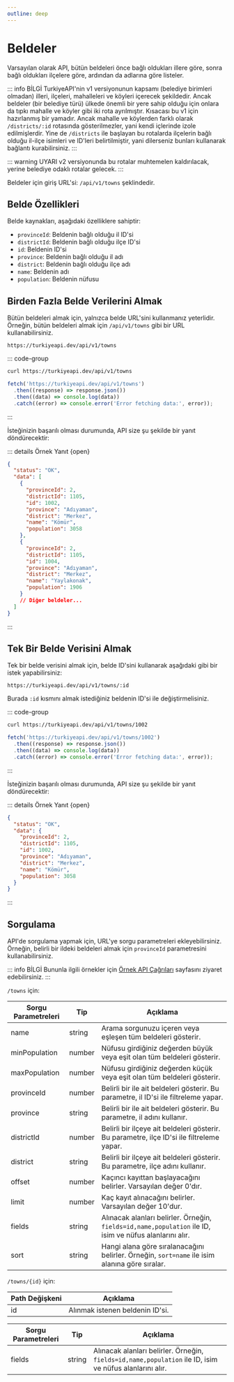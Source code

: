 ```yaml
---
outline: deep
---
```


# Beldeler

Varsayılan olarak API, bütün beldeleri önce bağlı oldukları illere göre, sonra bağlı oldukları ilçelere göre, ardından da adlarına göre listeler.

::: info BİLGİ
TurkiyeAPI'nin v1 versiyonunun kapsamı (belediye birimleri olmadan) illeri, ilçeleri, mahalleleri ve köyleri içerecek şekildedir. Ancak beldeler (bir belediye türü) ülkede önemli bir yere sahip olduğu için onlara da tıpkı mahalle ve köyler gibi iki rota ayrılmıştır. Kısacası bu v1 için hazırlanmış bir yamadır. Ancak mahalle ve köylerden farklı olarak `/districts/:id` rotasında gösterilmezler, yani kendi içlerinde izole edilmişlerdir. Yine de `/districts` ile başlayan bu rotalarda ilçelerin bağlı olduğu il-ilçe isimleri ve ID'leri belirtilmiştir, yani dilerseniz bunları kullanarak bağlantı kurabilirsiniz.
:::

::: warning UYARI
v2 versiyonunda bu rotalar muhtemelen kaldırılacak, yerine belediye odaklı rotalar gelecek.
:::

Beldeler için giriş URL'si: `/api/v1/towns` şeklindedir.

## Belde Özellikleri

Belde kaynakları, aşağıdaki özelliklere sahiptir:

- `provinceId`: Beldenin bağlı olduğu il ID'si
- `districtId`: Beldenin bağlı olduğu ilçe ID'si
- `id`: Beldenin ID'si
- `province`: Beldenin bağlı olduğu il adı
- `district`: Beldenin bağlı olduğu ilçe adı
- `name`: Beldenin adı
- `population`: Beldenin nüfusu

## Birden Fazla Belde Verilerini Almak

Bütün beldeleri almak için, yalnızca belde URL'sini kullanmanız yeterlidir. Örneğin, bütün beldeleri almak için `/api/v1/towns` gibi bir URL kullanabilirsiniz.

```url
https://turkiyeapi.dev/api/v1/towns
```

::: code-group

```bash [curl]
curl https://turkiyeapi.dev/api/v1/towns
```

```javascript [fetch]
fetch('https://turkiyeapi.dev/api/v1/towns')
  .then((response) => response.json())
  .then((data) => console.log(data))
  .catch((error) => console.error('Error fetching data:', error));
```

:::

İsteğinizin başarılı olması durumunda, API size şu şekilde bir yanıt döndürecektir:

::: details Örnek Yanıt {open}

```json
{
  "status": "OK",
  "data": [
    {
      "provinceId": 2,
      "districtId": 1105,
      "id": 1002,
      "province": "Adıyaman",
      "district": "Merkez",
      "name": "Kömür",
      "population": 3058
    },
    {
      "provinceId": 2,
      "districtId": 1105,
      "id": 1004,
      "province": "Adıyaman",
      "district": "Merkez",
      "name": "Yaylakonak",
      "population": 1906
    }
    // Diğer beldeler...
  ]
}
```

:::

## Tek Bir Belde Verisini Almak

Tek bir belde verisini almak için, belde ID'sini kullanarak aşağıdaki gibi bir istek yapabilirsiniz:

```url
https://turkiyeapi.dev/api/v1/towns/:id
```

Burada `:id` kısmını almak istediğiniz beldenin ID'si ile değiştirmelisiniz.

::: code-group

```bash [curl]
curl https://turkiyeapi.dev/api/v1/towns/1002
```

```javascript [fetch]
fetch('https://turkiyeapi.dev/api/v1/towns/1002')
  .then((response) => response.json())
  .then((data) => console.log(data))
  .catch((error) => console.error('Error fetching data:', error));
```

:::

İsteğinizin başarılı olması durumunda, API size şu şekilde bir yanıt döndürecektir:

::: details Örnek Yanıt {open}

```json
{
  "status": "OK",
  "data": {
    "provinceId": 2,
    "districtId": 1105,
    "id": 1002,
    "province": "Adıyaman",
    "district": "Merkez",
    "name": "Kömür",
    "population": 3058
  }
}
```

:::

## Sorgulama

API'de sorgulama yapmak için, URL'ye sorgu parametreleri ekleyebilirsiniz. Örneğin, belirli bir ildeki beldeleri almak için `provinceId` parametresini kullanabilirsiniz.

::: info BİLGİ
Bununla ilgili örnekler için [Örnek API Çağrıları](./examples.md) sayfasını ziyaret edebilirsiniz.
:::

`/towns` için:

| Sorgu Parametreleri | Tip    | Açıklama                                                                                                |
| ------------------- | ------ | ------------------------------------------------------------------------------------------------------- |
| name                | string | Arama sorgunuzu içeren veya eşleşen tüm beldeleri gösterir.                                             |
| minPopulation       | number | Nüfusu girdiğiniz değerden büyük veya eşit olan tüm beldeleri gösterir.                                 |
| maxPopulation       | number | Nüfusu girdiğiniz değerden küçük veya eşit olan tüm beldeleri gösterir.                                 |
| provinceId          | number | Belirli bir ile ait beldeleri gösterir. Bu parametre, il ID'si ile filtreleme yapar.                    |
| province            | string | Belirli bir ile ait beldeleri gösterir. Bu parametre, il adını kullanır.                                |
| districtId          | number | Belirli bir ilçeye ait beldeleri gösterir. Bu parametre, ilçe ID'si ile filtreleme yapar.               |
| district            | string | Belirli bir ilçeye ait beldeleri gösterir. Bu parametre, ilçe adını kullanır.                           |
| offset              | number | Kaçıncı kayıttan başlayacağını belirler. Varsayılan değer 0'dır.                                        |
| limit               | number | Kaç kayıt alınacağını belirler. Varsayılan değer 10'dur.                                                |
| fields              | string | Alınacak alanları belirler. Örneğin, `fields=id,name,population` ile ID, isim ve nüfus alanlarını alır. |
| sort                | string | Hangi alana göre sıralanacağını belirler. Örneğin, `sort=name` ile isim alanına göre sıralar.           |

`/towns/{id}` için:

| Path Değişkeni | Açıklama                        |
| -------------- | ------------------------------- |
| id             | Alınmak istenen beldenin ID'si. |

| Sorgu Parametreleri | Tip    | Açıklama                                                                                                |
| ------------------- | ------ | ------------------------------------------------------------------------------------------------------- |
| fields              | string | Alınacak alanları belirler. Örneğin, `fields=id,name,population` ile ID, isim ve nüfus alanlarını alır. |
